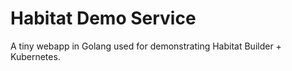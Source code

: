 Habitat Demo Service
===

A tiny webapp in Golang used for demonstrating Habitat Builder + Kubernetes.
